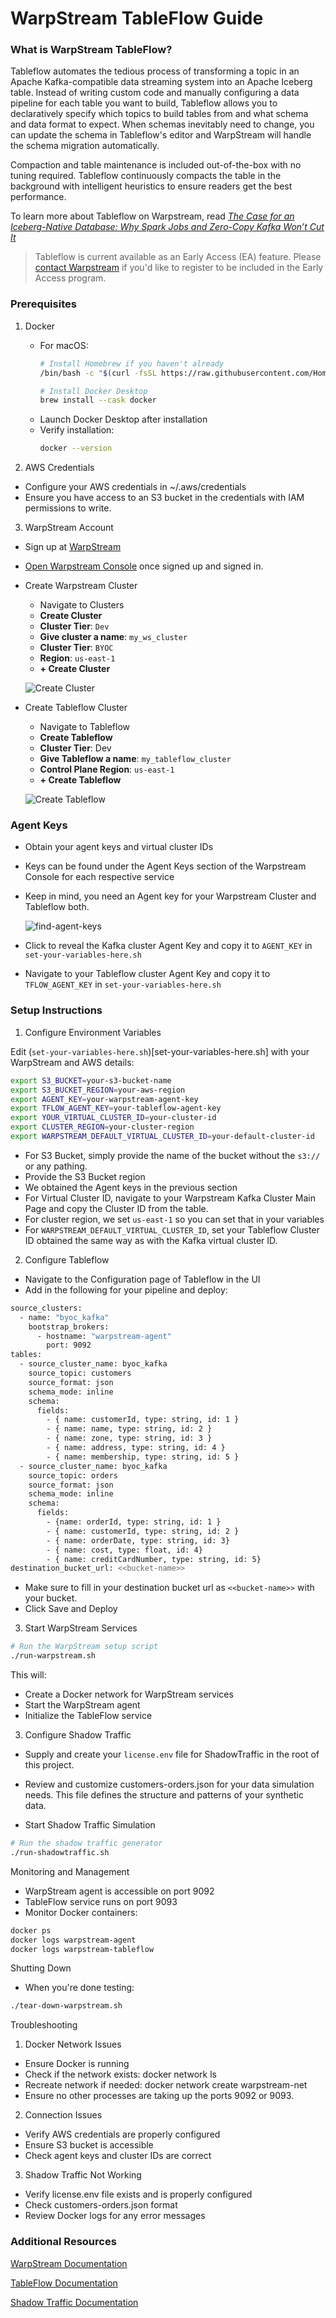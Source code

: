 # WarpStream TableFlow Guide

### What is WarpStream TableFlow?
Tableflow automates the tedious process of transforming a topic in an Apache Kafka-compatible data streaming system into an Apache Iceberg table. Instead of writing custom code and manually configuring a data pipeline for each table you want to build, Tableflow allows you to declaratively specify which topics to build tables from and what schema and data format to expect. When schemas inevitably need to change, you can update the schema in Tableflow's editor and WarpStream will handle the schema migration automatically.

Compaction and table maintenance is included out-of-the-box with no tuning required. Tableflow continuously compacts the table in the background with intelligent heuristics to ensure readers get the best performance.

To learn more about Tableflow on Warpstream, read *[The Case for an Iceberg-Native Database: Why Spark Jobs and Zero-Copy Kafka Won’t Cut It](https://www.warpstream.com/blog/the-case-for-an-iceberg-native-database-why-spark-jobs-and-zero-copy-kafka-wont-cut-it)*


>Tableflow is current available as an Early Access (EA) feature. Please [contact Warpstream](https://www.warpstream.com/contact-us) if you'd like to register to be included in the Early Access program.

### Prerequisites
1. Docker
    - For macOS:
        ```bash
        # Install Homebrew if you haven't already
        /bin/bash -c "$(curl -fsSL https://raw.githubusercontent.com/Homebrew/install/HEAD/install.sh)"

        # Install Docker Desktop
        brew install --cask docker
        ```
    - Launch Docker Desktop after installation
    - Verify installation:
        ```bash
        docker --version
        ```

2. AWS Credentials

- Configure your AWS credentials in ~/.aws/credentials
- Ensure you have access to an S3 bucket in the credentials with IAM permissions to write.

3. WarpStream Account

- Sign up at [WarpStream](https://console.warpstream.com/signup)
- [Open Warpstream Console](https://console.warpstream.com/) once signed up and signed in.
- Create Warpstream Cluster
    - Navigate to Clusters
    - **Create Cluster**
    - **Cluster Tier**: `Dev`
    - **Give cluster a name**: `my_ws_cluster`
    - **Cluster Tier**: `BYOC`
    - **Region**: `us-east-1`
    - **+ Create Cluster**

    ![Create Cluster](img/create-cluster.png)

- Create Tableflow Cluster
    - Navigate to Tableflow
    - **Create Tableflow**
    - **Cluster Tier**: Dev
    - **Give Tableflow a name**: `my_tableflow_cluster`
    - **Control Plane Region**: `us-east-1`
    - **+ Create Tableflow**

    ![Create Tableflow](img/create-tableflow.png)

### Agent Keys
- Obtain your agent keys and virtual cluster IDs
- Keys can be found under the Agent Keys section of the Warpstream Console for each respective service

- Keep in mind, you need an Agent key for your Warpstream Cluster and Tableflow both.

    ![find-agent-keys](img/find-agent-keys.png)

- Click to reveal the Kafka cluster Agent Key and copy it to `AGENT_KEY` in `set-your-variables-here.sh`
- Navigate to your Tableflow cluster Agent Key and copy it to `TFLOW_AGENT_KEY` in `set-your-variables-here.sh`


### Setup Instructions
1. Configure Environment Variables

Edit (`set-your-variables-here.sh`)[set-your-variables-here.sh] with your WarpStream and AWS details:
```bash
export S3_BUCKET=your-s3-bucket-name
export S3_BUCKET_REGION=your-aws-region
export AGENT_KEY=your-warpstream-agent-key
export TFLOW_AGENT_KEY=your-tableflow-agent-key
export YOUR_VIRTUAL_CLUSTER_ID=your-cluster-id
export CLUSTER_REGION=your-cluster-region
export WARPSTREAM_DEFAULT_VIRTUAL_CLUSTER_ID=your-default-cluster-id
```

- For S3 Bucket, simply provide the name of the bucket without the `s3://` or any pathing.
- Provide the S3 Bucket region
- We obtained the Agent keys in the previous section
- For Virtual Cluster ID, navigate to your Warpstream Kafka Cluster Main Page and copy the Cluster ID from the table.
- For cluster region, we set `us-east-1` so you can set that in your variables
- For `WARPSTREAM_DEFAULT_VIRTUAL_CLUSTER_ID`, set your Tableflow Cluster ID obtained the same way as with the Kafka virtual cluster ID.


2. Configure Tableflow 
- Navigate to the Configuration page of Tableflow in the UI
- Add in the following for your pipeline and deploy:

```bash
source_clusters:
  - name: "byoc_kafka"
    bootstrap_brokers:
      - hostname: "warpstream-agent"
        port: 9092
tables:
  - source_cluster_name: byoc_kafka
    source_topic: customers
    source_format: json
    schema_mode: inline
    schema:
      fields:
        - { name: customerId, type: string, id: 1 }
        - { name: name, type: string, id: 2 }
        - { name: zone, type: string, id: 3 }
        - { name: address, type: string, id: 4 }
        - { name: membership, type: string, id: 5 }
  - source_cluster_name: byoc_kafka
    source_topic: orders
    source_format: json
    schema_mode: inline
    schema:
      fields:
        - {name: orderId, type: string, id: 1 }
        - { name: customerId, type: string, id: 2 }
        - { name: orderDate, type: string, id: 3}
        - { name: cost, type: float, id: 4}
        - { name: creditCardNumber, type: string, id: 5}
destination_bucket_url: <<bucket-name>>
```

- Make sure to fill in your destination bucket url as `<<bucket-name>>` with your bucket.
- Click Save and Deploy

3. Start WarpStream Services

```bash
# Run the WarpStream setup script
./run-warpstream.sh
```
This will:

- Create a Docker network for WarpStream services
- Start the WarpStream agent
- Initialize the TableFlow service

3. Configure Shadow Traffic

- Supply and create your `license.env` file for ShadowTraffic in the root of this project.

- Review and customize customers-orders.json for your data simulation needs. This file defines the structure and patterns of your synthetic data.

- Start Shadow Traffic Simulation

```bash
# Run the shadow traffic generator
./run-shadowtraffic.sh
```

Monitoring and Management
- WarpStream agent is accessible on port 9092
- TableFlow service runs on port 9093
- Monitor Docker containers:

```bash
docker ps
docker logs warpstream-agent
docker logs warpstream-tableflow
```

Shutting Down
- When you're done testing:

```bash
./tear-down-warpstream.sh
```


Troubleshooting
1. Docker Network Issues

- Ensure Docker is running
- Check if the network exists: docker network ls
- Recreate network if needed: docker network create warpstream-net
- Ensure no other processes are taking up the ports 9092 or 9093.

2. Connection Issues
- Verify AWS credentials are properly configured
- Ensure S3 bucket is accessible
- Check agent keys and cluster IDs are correct

3. Shadow Traffic Not Working
- Verify license.env file exists and is properly configured
- Check customers-orders.json format
- Review Docker logs for any error messages


### Additional Resources
[WarpStream Documentation](https://docs.warpstream.com/warpstream/)

[TableFlow Documentation](https://docs.warpstream.com/warpstream/tableflow/tableflow)

[Shadow Traffic Documentation](https://docs.shadowtraffic.io/)
